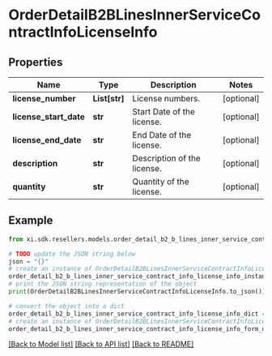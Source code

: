 # OrderDetailB2BLinesInnerServiceContractInfoLicenseInfo


## Properties

Name | Type | Description | Notes
------------ | ------------- | ------------- | -------------
**license_number** | **List[str]** | License numbers. | [optional] 
**license_start_date** | **str** | Start Date of the license. | [optional] 
**license_end_date** | **str** | End Date of the license. | [optional] 
**description** | **str** | Description of the license. | [optional] 
**quantity** | **str** | Quantity of the license. | [optional] 

## Example

```python
from xi.sdk.resellers.models.order_detail_b2_b_lines_inner_service_contract_info_license_info import OrderDetailB2BLinesInnerServiceContractInfoLicenseInfo

# TODO update the JSON string below
json = "{}"
# create an instance of OrderDetailB2BLinesInnerServiceContractInfoLicenseInfo from a JSON string
order_detail_b2_b_lines_inner_service_contract_info_license_info_instance = OrderDetailB2BLinesInnerServiceContractInfoLicenseInfo.from_json(json)
# print the JSON string representation of the object
print(OrderDetailB2BLinesInnerServiceContractInfoLicenseInfo.to_json())

# convert the object into a dict
order_detail_b2_b_lines_inner_service_contract_info_license_info_dict = order_detail_b2_b_lines_inner_service_contract_info_license_info_instance.to_dict()
# create an instance of OrderDetailB2BLinesInnerServiceContractInfoLicenseInfo from a dict
order_detail_b2_b_lines_inner_service_contract_info_license_info_form_dict = order_detail_b2_b_lines_inner_service_contract_info_license_info.from_dict(order_detail_b2_b_lines_inner_service_contract_info_license_info_dict)
```
[[Back to Model list]](../README.md#documentation-for-models) [[Back to API list]](../README.md#documentation-for-api-endpoints) [[Back to README]](../README.md)


